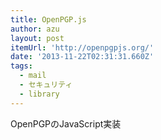 ```yaml
---
title: OpenPGP.js
author: azu
layout: post
itemUrl: 'http://openpgpjs.org/'
date: '2013-11-22T02:31:31.660Z'
tags:
  - mail
  - セキュリティ
  - library
---
```

OpenPGPのJavaScript実装
